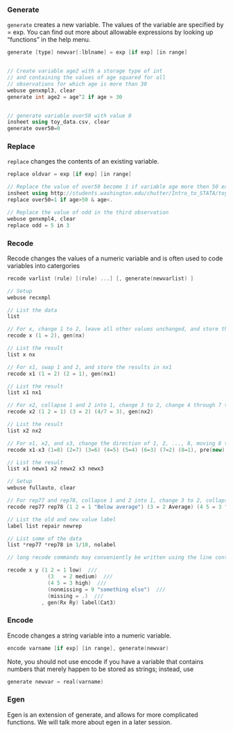 ### Generate

`generate` creates a new variable. The values of the variable are specified by = exp. You can find out more about allowable expressions by looking up “functions” in the help menu.

```cpp
generate [type] newvar[:lblname] = exp [if exp] [in range]


// Create variable age2 with a storage type of int 
// and containing the values of age squared for all 
// observations for which age is more than 30
webuse genxmpl3, clear
generate int age2 = age^2 if age > 30


// generate variable over50 with value 0
insheet using toy_data.csv, clear
generate over50=0
```

### Replace

`replace` changes the contents of an existing variable.

```cpp
replace oldvar = exp [if exp] [in range]

// Replace the value of over50 become 1 if variable age more then 50 excluding missing value
insheet using http://students.washington.edu/chutter/Intro_to_STATA/toy_data.csv, clear
replace over50=1 if age>50 & age<.

// Replace the value of odd in the third observation
webuse genxmpl4, clear
replace odd = 5 in 3
```

### Recode

Recode changes the values of a numeric variable and is often used to code variables into catergories

```cpp
recode varlist (rule) [(rule) ...] [, generate(newvarlist) ]
```

```cpp
// Setup
webuse recxmpl

// List the data
list

// For x, change 1 to 2, leave all other values unchanged, and store the results in nx
recode x (1 = 2), gen(nx)

// List the result
list x nx

// For x1, swap 1 and 2, and store the results in nx1
recode x1 (1 = 2) (2 = 1), gen(nx1)

// List the result
list x1 nx1

// For x2, collapse 1 and 2 into 1, change 3 to 2, change 4 through 7 to 3, and store the results in nx2
recode x2 (1 2 = 1) (3 = 2) (4/7 = 3), gen(nx2)

// List the result
list x2 nx2

// For x1, x2, and x3, change the direction of 1, 2, ..., 8, moving 8 to 1, 7 to 2, etc., and store the transformed variables in newx1, newx2, and newx3
recode x1-x3 (1=8) (2=7) (3=6) (4=5) (5=4) (6=3) (7=2) (8=1), pre(new) test

// List the result
list x1 newx1 x2 newx2 x3 newx3

// Setup
webuse fullauto, clear

// For rep77 and rep78, collapse 1 and 2 into 1, change 3 to 2, collapse 4 and 5 into 3, store results in newrep77 and newrep78, and define a new value label newrep
recode rep77 rep78 (1 2 = 1 "Below average") (3 = 2 Average) (4 5 = 3 "Above average"), pre(new) label(newrep)

// List the old and new value label
label list repair newrep

// List some of the data
list *rep77 *rep78 in 1/10, nolabel

// long recode commands may conveniently be written using the line continuation ///.  For example

recode x y (1 2 = 1 low)  ///
             (3   = 2 medium)  ///
             (4 5 = 3 high)  ///
             (nonmissing = 9 "something else")  ///
             (missing = .)  ///
           , gen(Rx Ry) label(Cat3)
```


### Encode

Encode changes a string variable into a numeric variable.  

```cpp
encode varname [if exp] [in range], generate(newvar)
```

Note, you should not  use encode if you have a variable that contains numbers that merely happen to be stored as strings; instead, use 

```cpp
generate newvar = real(varname)
```


### Egen

Egen is an extension of generate, and allows for more complicated functions.  We will talk more about egen in a later session.